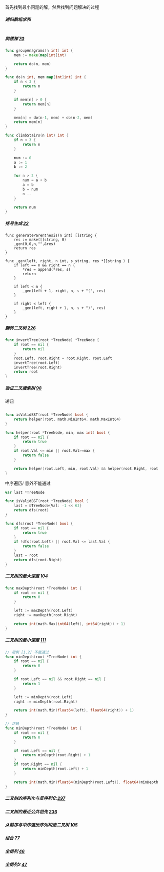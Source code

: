 首先找到最小问题的解，然后找到问题解决的过程

##### 递归数组求和
```go

```

##### 爬楼梯 [70](https://leetcode-cn.com/problems/climbing-stairs/)
```go
func groupAnagrams(n int) int {
	mem := make(map[int]int)

	return do(n, mem)
}

func do(n int, mem map[int]int) int {
	if n < 3 {
		return n
	}

	if mem[n] > 0 {
		return mem[n]
	}

	mem[n] = do(n-1, mem) + do(n-2, mem)
	return mem[n]
}

```

```go
func climbStairs(n int) int {
    if n < 3 {
        return n
    }

    num := 0
    a := 1
    b := 2

    for n > 2 {
        num = a + b
        a = b
        b = num
        n -- 
    }

    return num
}
```
##### 括号生成 [22](https://leetcode-cn.com/problems/generate-parentheses/)
```
func generateParenthesis(n int) []string {
    res := make([]string, 0)
    _gen(0,0,n,"",&res)
    return res
}

func _gen(left, right, n int, s string, res *[]string ) {
    if left == n && right == n {
        *res = append(*res, s)
        return  
    }

    if left < n {
        _gen(left + 1, right, n, s + "(", res)
    }

    if right < left {
        _gen(left, right + 1, n, s + ")", res)
    }
}
```

##### 翻转二叉树 [226](https://leetcode-cn.com/problems/invert-binary-tree/description/)

```go
func invertTree(root *TreeNode) *TreeNode {
    if root == nil {
		return nil
	}
	root.Left, root.Right = root.Right, root.Left
	invertTree(root.Left)
	invertTree(root.Right)
	return root
}
```
##### 验证二叉搜索树 [98](https://leetcode-cn.com/problems/validate-binary-search-tree/)
递归
```go

func isValidBST(root *TreeNode) bool {
    return helper(root, math.MinInt64, math.MaxInt64)
}

func helper(root *TreeNode, min, max int) bool {
    if root == nil {
        return true
    }
    if root.Val <= min || root.Val>=max {
        return false
    }

    return helper(root.Left, min, root.Val) && helper(root.Right, root.Val, max)
}
```

中序遍历/ 意外不能通过
```go
var last *TreeNode

func isValidBST(root *TreeNode) bool {
	last = &TreeNode{Val: -1 << 63}
	return dfs(root)
}

func dfs(root *TreeNode) bool {
	if root == nil {
		return true
	}
	if !dfs(root.Left) || root.Val <= last.Val {
		return false
	}
	last = root
	return dfs(root.Right)
}
```

##### 二叉树的最大深度 [104](https://leetcode-cn.com/problems/maximum-depth-of-binary-tree/)
```go
func maxDepth(root *TreeNode) int {
	if root == nil {
		return 0
	}

	left := maxDepth(root.Left)
	right := maxDepth(root.Right)

	return int(math.Max(int64(left), int64(right)) + 1)
}
```

##### 二叉树的最小深度 [111](https://leetcode-cn.com/problems/minimum-depth-of-binary-tree/)
```go
// 用例 [1,2] 不能通过
func minDepth(root *TreeNode) int {
	if root == nil {
		return 0
	}

	if root.Left == nil && root.Right == nil {
		return 1
	}

	left := minDepth(root.Left)
	right := minDepth(root.Right)

	return int(math.Min(float64(left), float64(right)) + 1)
}
```

```go
// 正确
func minDepth(root *TreeNode) int {
	if root == nil {
		return 0
	}

	if root.Left == nil {
		return minDepth(root.Right) + 1
	}
	if root.Right == nil {
		return minDepth(root.Left) + 1
	}

	return int(math.Min(float64(minDepth(root.Left)), float64(minDepth(root.Right))) + 1)
}
```

##### 二叉树的序列化与反序列化 [297](https://leetcode-cn.com/problems/serialize-and-deserialize-binary-tree/)


##### 二叉树的最近公共祖先 [236](https://leetcode-cn.com/problems/lowest-common-ancestor-of-a-binary-tree/)

##### 从前序与中序遍历序列构造二叉树 [105](https://leetcode-cn.com/problems/construct-binary-tree-from-preorder-and-inorder-traversal/)

##### 组合 [77](https://leetcode-cn.com/problems/combinations/)

##### 全排列 [46](https://leetcode-cn.com/problems/permutations/)

##### 全排列2 [47](https://leetcode-cn.com/problems/permutations-ii/)

